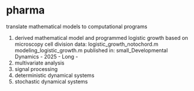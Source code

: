 # pharma
translate mathematical models to computational programs
1) derived mathematical model and programmed logistic growth based on microscopy cell division data: 
logistic_growth_notochord.m
modeling_logistic_growth.m
published in: small_Developmental Dynamics - 2025 - Long - 
2) multivariate analysis
3) signal processing
4) deterministic dynamical systems
5) stochastic dynamical systems


